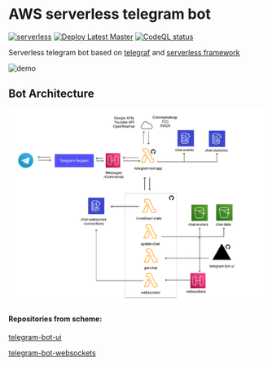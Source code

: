 # AWS serverless telegram bot 
[![serverless](http://public.serverless.com/badges/v3.svg)](http://www.serverless.com)
[![Deploy Latest Master](https://github.com/EugeneDraitsev/telegram-bot-app/workflows/Deploy%20Latest%20Master/badge.svg)](https://github.com/EugeneDraitsev/telegram-bot-app/actions/workflows/deploy.yml)
[![CodeQL status](https://github.com/EugeneDraitsev/telegram-bot-app/actions/workflows/codeql.yml/badge.svg?branch=master&event=push)](https://github.com/EugeneDraitsev/telegram-bot-app/actions/workflows/codeql.yml)

Serverless telegram bot based on [telegraf](https://github.com/telegraf/telegraf) and [serverless framework](https://github.com/serverless/serverless)

![demo](.github/cat.jpg)


## Bot Architecture
![architecture](.github/architecture.png)

#### Repositories from scheme:

[telegram-bot-ui](https://github.com/EugeneDraitsev/telegram-bot-ui)

[telegram-bot-websockets](https://github.com/EugeneDraitsev/telegram-bot-websockets)


